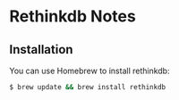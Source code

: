 # Rethinkdb Notes

## Installation

You can use Homebrew to install rethinkdb:

```bash
$ brew update && brew install rethinkdb
```
